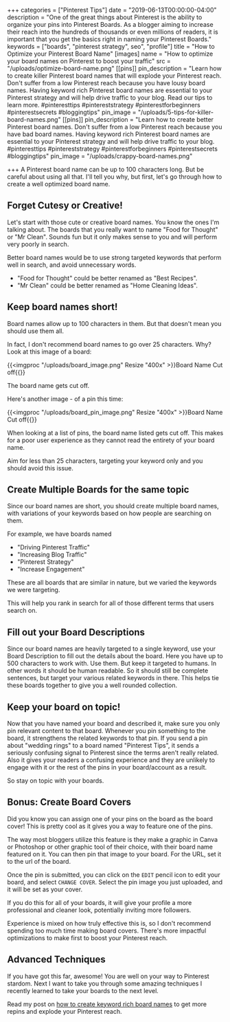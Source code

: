 +++
categories = ["Pinterest Tips"]
date = "2019-06-13T00:00:00-04:00"
description = "One of the great things about Pinterest is the ability to organize your pins into Pinterest Boards.  As a blogger aiming to increase their reach into the hundreds of thousands or even millions of readers, it is important that you get the basics right in naming your Pinterest Boards."
keywords = ["boards", "pinterest strategy", seo", "profile"]
title = "How to Optimize your Pinterest Board Name"
[images]
name = "How to optimize your board names on Pinterest to boost your traffic"
src = "/uploads/optimize-board-name.png"
[[pins]]
pin_description = "Learn how to create killer Pinterest board names that will explode your Pinterest reach.  Don't suffer from a low Pinterest reach because you have lousy board names.  Having keyword rich Pinterest board names are essential to your Pinterest strategy and will help drive traffic to your blog. Read our tips to learn more. #pinteresttips #pintereststrategy #pinterestforbeginners #pinterestsecrets #bloggingtips"
pin_image = "/uploads/5-tips-for-killer-board-names.png"
[[pins]]
pin_description = "Learn how to create better Pinterest board names.  Don't suffer from a low Pinterest reach because you have bad board names.  Having keyword rich Pinterest board names are essential to your Pinterest strategy and will help drive traffic to your blog. #pinteresttips #pintereststrategy #pinterestforbeginners #pinterestsecrets #bloggingtips"
pin_image = "/uploads/crappy-board-names.png"

+++
A Pinterest board name can be up to 100 characters long.  But be careful about using all that.  I'll tell you why, but first, let's go through how to create a well optimized board name.

## Forget Cutesy or Creative!

Let's start with those cute or creative board names.  You know the ones I'm talking about.  The boards that you really want to name "Food for Thought" or "Mr Clean".  Sounds fun but it only makes sense to you and will perform very poorly in search.

Better board names would be to use strong targeted keywords that perform well in search, and avoid unnecessary words.

* "Food for Thought" could be better renamed as "Best Recipes".
* "Mr Clean" could be better renamed as "Home Cleaning Ideas".

## Keep board names short!

Board names allow up to 100 characters in them.  But that doesn't mean you should use them all.

In fact, I don't recommend board names to go over 25 characters.  Why?  Look at this image of a board:

{{<imgproc "/uploads/board_image.png" Resize "400x" >}}Board Name Cut off{{</imgproc>}}

The board name gets cut off.

Here's another image - of a pin this time:

{{<imgproc "/uploads/board_pin_image.png" Resize "400x" >}}Board Name Cut off{{</imgproc>}}

When looking at a list of pins, the board name listed gets cut off.  This makes for a poor user experience as they cannot read the entirety of your board name.

Aim for less than 25 characters, targeting your keyword only and you should avoid this issue.

## Create Multiple Boards for the same topic

Since our board names are short, you should create multiple board names, with variations of your keywords based on how people are searching on them.

For example, we have boards named

* "Driving Pinterest Traffic"
* "Increasing Blog Traffic"
* "Pinterest Strategy"
* "Increase Engagement"

These are all boards that are similar in nature, but we varied the keywords we were targeting.

This will help you rank in search for all of those different terms that users search on.

## Fill out your Board Descriptions

Since our board names are heavily targeted to a single keyword, use your Board Description to fill out the details about the board.  Here you have up to 500 characters to work with.  Use them.  But keep it targeted to humans. In other words it should be human readable.  So it should still be complete sentences, but target your various related keywords in there.  This helps tie these boards together to give you a well rounded collection.

## Keep your board on topic!

Now that you have named your board and described it, make sure you only pin relevant content to that board.  Whenever you pin something to the board, it strengthens the related keywords to that pin.  If you send a pin about "wedding rings" to a board named "Pinterest Tips", it sends a seriously confusing signal to Pinterest since the terms aren't really related.  Also it gives your readers a confusing experience and they are unlikely to engage with it or the rest of the pins in your board/account as a result.

So stay on topic with your boards.

## Bonus: Create Board Covers

Did you know you can assign one of your pins on the board as the board cover!  This is pretty cool as it gives you a way to feature one of the pins.

The way most bloggers utilize this feature is they make a graphic in Canva or Photoshop or other graphic tool of their choice, with their board name featured on it.  You can then pin that image to your board.  For the URL, set it to the url of the board.

Once the pin is submitted, you can click on the `EDIT` pencil icon to edit your board, and select `CHANGE COVER`.  Select the pin image you just uploaded, and it will be set as your cover.

If you do this for all of your boards, it will give your profile a more professional and cleaner look, potentially inviting more followers.

Experience is mixed on how truly effective this is, so I don't recommend spending too much time making board covers.  There's more impactful optimizations to make first to boost your Pinterest reach.

## Advanced Techniques

If you have got this far, awesome!  You are well on your way to Pinterest stardom.  Next I want to take you through some amazing techniques I recently learned to take your boards to the next level.

Read my post on [how to create keyword rich board names](https://www.thediyblogger.com/blog/how-to-create-keyword-rich-pinterest-board-names-to-get-more-repins/ "How to create Keyword Rich Board Names to get more repins") to get more repins and explode your Pinterest reach.